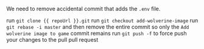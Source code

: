 We need to remove accidental commit that adds the `.env` file.

run `git clone {{ repoUrl }}.git`
run `git checkout add-wolverine-image`
run `git rebase -i master` and then remove the entire commit so only the `Add wolverine image to game` commit remains
run `git push -f` to force push your changes to the pull pull request
